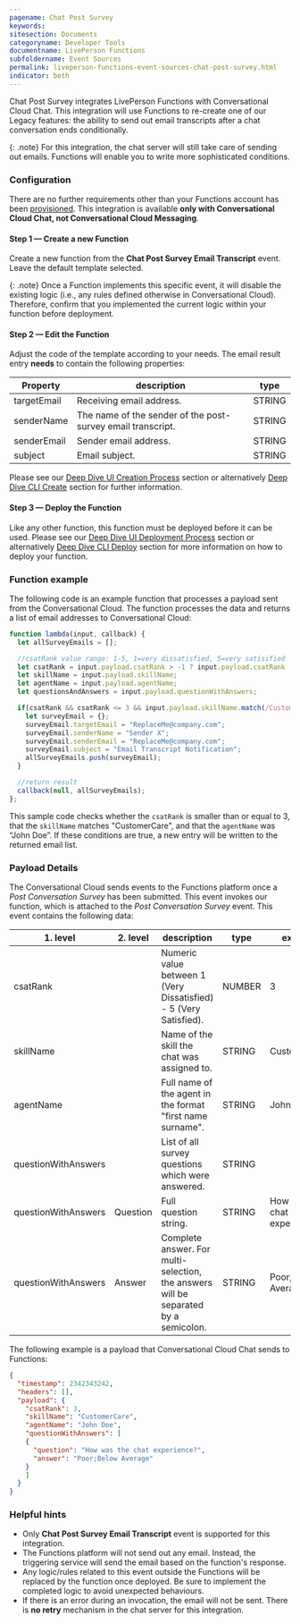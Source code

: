 ```yaml
---
pagename: Chat Post Survey
keywords:
sitesection: Documents
categoryname: Developer Tools
documentname: LivePerson Functions
subfoldername: Event Sources
permalink: liveperson-functions-event-sources-chat-post-survey.html
indicator: both
---
```


Chat Post Survey integrates LivePerson Functions with Conversational Cloud Chat. This integration will use Functions to re-create one of our Legacy features: the ability to send out email transcripts after a chat conversation ends conditionally.

{: .note}
For this integration, the chat server will still take care of sending out emails. Functions will enable you to write more sophisticated conditions.

### Configuration

There are no further requirements other than your Functions account has been [provisioned](liveperson-functions-provisioning.html). This integration is available **only with Conversational Cloud Chat, not Conversational Cloud Messaging**.

#### Step 1 — Create a new Function

Create a new function from the **Chat Post Survey Email Transcript** event. Leave the default template selected.

{: .note}
Once a Function implements this specific event, it will disable the existing logic (i.e., any rules defined otherwise in Conversational Cloud). Therefore, confirm that you implemented the current logic within your function before deployment.

#### Step 2 — Edit the Function

Adjust the code of the template according to your needs. The email result entry **needs** to contain the following properties:

|Property|description|type|
|--- |--- |--- |
|targetEmail|Receiving email address.|STRING|
|senderName|The name of the sender of the post-survey email transcript.|STRING|
|senderEmail|Sender email address.|STRING|
|subject|Email subject.|STRING|

Please see our [Deep Dive UI Creation Process](liveperson-functions-getting-started-development-deep-dive-ui.html#creation-process) section or alternatively [Deep Dive CLI Create](liveperson-functions-getting-started-development-deep-dive-cli.html) section for further information.

#### Step 3 — Deploy the Function

Like any other function, this function must be deployed before it can be used. Please see our [Deep Dive UI Deployment Process](liveperson-functions-getting-started-development-deep-dive-ui.html#deployment-process) section or alternatively [Deep Dive CLI Deploy](liveperson-functions-getting-started-development-deep-dive-cli.html) section for more information on how to deploy your function.
### Function example

The following code is an example function that processes a payload sent from the Conversational Cloud. The function processes the data and returns a list of email addresses to Conversational Cloud:

```javascript
function lambda(input, callback) {
  let allSurveyEmails = [];

  //csatRank value range: 1-5, 1=very dissatisfied, 5=very satisified
  let csatRank = input.payload.csatRank > -1 ? input.payload.csatRank : null;
  let skillName = input.payload.skillName;
  let agentName = input.payload.agentName;
  let questionsAndAnswers = input.payload.questionWithAnswers;

  if(csatRank && csatRank <= 3 && input.payload.skillName.match(/CustomerCare/i) !== null && input.payload.agentName.match(/John Doe/i) !== null){
    let surveyEmail = {};
    surveyEmail.targetEmail = "ReplaceMe@company.com";
    surveyEmail.senderName = "Sender X";
    surveyEmail.senderEmail = "ReplaceMe@company.com";
    surveyEmail.subject = "Email Transcript Notification";
    allSurveyEmails.push(surveyEmail);
  }

  //return result
  callback(null, allSurveyEmails);
};
```

This sample code checks whether the `csatRank` is smaller than or equal to 3, that the `skillName` matches "CustomerCare", and that the `agentName` was “John Doe”. If these conditions are true, a new entry will be written to the returned email list.

### Payload Details

The Conversational Cloud sends events to the Functions platform once a *Post Conversation Survey* has been submitted. This event invokes our function, which is attached to the *Post Conversation Survey* event. This event contains the following data:

|1. level|2. level|description|type|example|
|--- |--- |--- |--- |--- |
|csatRank||Numeric value between 1 (Very Dissatisfied) - 5 (Very Satisfied).|NUMBER|3|
|skillName||Name of the skill the chat was assigned to.|STRING|CustomerCare|
|agentName||Full name of the agent in the format "first name surname".|STRING|John Doe|
|questionWithAnswers||List of all survey questions which were answered.|STRING||
|questionWithAnswers|Question|Full question string.|STRING|How was the chat experience?|
|questionWithAnswers|Answer|Complete answer. For multi-selection, the answers will be separated by a semicolon.|STRING|Poor;Below Average|

The following example is a payload that Conversational Cloud Chat sends to Functions:

```json
{
  "timestamp": 2342343242,
  "headers": [],
  "payload": {
    "csatRank": 3,
    "skillName": "CustomerCare",
    "agentName": "John Doe",
    "questionWithAnswers": [
    {
      "question": "How was the chat experience?",
      "answer": "Poor;Below Average"
    }
    ]
  }
}
```

### Helpful hints

* Only **Chat Post Survey Email Transcript** event is supported for this integration.
* The Functions platform will not send out any email. Instead, the triggering service will send the email based on the function's response.
* Any logic/rules related to this event outside the Functions will be replaced by the function once deployed. Be sure to implement the completed logic to avoid unexpected behaviours.
* If there is an error during an invocation, the email will not be sent. There is **no retry** mechanism in the chat server for this integration.
